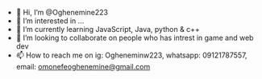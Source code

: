 - 👋 Hi, I’m @Oghenemine223
- 👀 I’m interested in ...
- 🌱 I’m currently learning JavaScript, Java, python & c++
- 💞️ I’m looking to collaborate on people who has intrest in game and web dev
- 📫 How to reach me on ig: Ogheneminw223, whatsapp: 09121787557, email: omonefeoghenemine@gmail.com

<!---
Oghenemine223/Oghenemine223 is a ✨ special ✨ repository because its `README.md` (this file) appears on your GitHub profile.
You can click the Preview link to take a look at your changes.
--->

